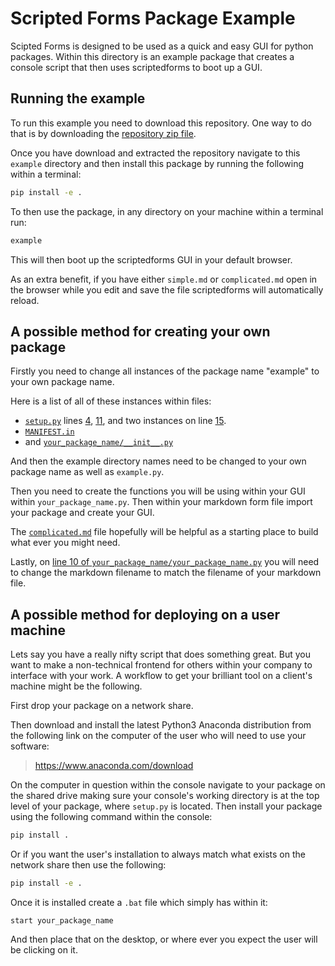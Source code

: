 # Scripted Forms Package Example

Scipted Forms is designed to be used as a quick and easy GUI for python
packages. Within this directory is an example package that creates a console
script that then uses scriptedforms to boot up a GUI.

## Running the example

To run this example you need to download this repository. One way to do that
is by downloading the [repository zip file](https://github.com/SimonBiggs/scriptedforms/archive/master.zip).

Once you have download and extracted the repository navigate to
this `example` directory and then install this package by running the following within a terminal:

```bash
pip install -e .
```

To then use the package, in any directory on your machine within a terminal run:

```bash
example
```

This will then boot up the scriptedforms GUI in your default browser.

As an extra benefit, if you have either `simple.md` or `complicated.md` open in
the browser while you edit and save the file scriptedforms will automatically
reload.

## A possible method for creating your own package

Firstly you need to change all instances of the package name "example" to your
own package name.

Here is a list of all of these instances within files:

* [`setup.py`](./setup.py) lines [4](./setup.py#L4), [11](./setup.py#L11), and two instances on line [15](./setup.py#L15).
* [`MANIFEST.in`](./MANIFEST.in#L1)
* and [`your_package_name/__init__.py`](./example/__init__.py#L1)

And then the example directory names need to be changed to your own package
name as well as `example.py`.

Then you need to create the functions you will be using within your GUI within
`your_package_name.py`. Then within your markdown form file import your
package and create your GUI.

The [`complicated.md`](https://raw.githubusercontent.com/SimonBiggs/scriptedforms/master/example/example/complicated.md)
file hopefully will be helpful as a starting place to build what ever you might
need.

Lastly, on [line 10 of `your_package_name/your_package_name.py`](https://github.com/SimonBiggs/scriptedforms/blob/master/example/example/example.py#L10)
you will need to change the markdown filename to match the filename of your
markdown file.

## A possible method for deploying on a user machine

Lets say you have a really nifty script that does something great. But you want
to make a non-technical frontend for others within your company to interface
with your work. A workflow to get your brilliant tool on a client's machine
might be the following.

First drop your package on a network share.

Then download and install the latest Python3 Anaconda distribution from the
following link on the computer of the user who will need to use your software:

 > <https://www.anaconda.com/download>

On the computer in question within the console navigate to your package on the
shared drive making sure your console's working directory is at the top level
of your package, where `setup.py` is located. Then install your package using
the following command within the console:

```bash
pip install .
```

Or if you want the user's installation to always match what exists on the
network share then use the following:

```bash
pip install -e .
```

Once it is installed create a `.bat` file which simply has within it:

```batch
start your_package_name
```

And then place that on the desktop, or where ever you expect the user will be
clicking on it.
